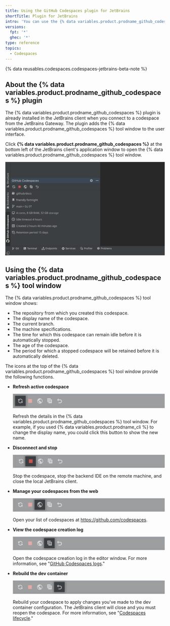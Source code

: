 ```yaml
---
title: Using the GitHub Codespaces plugin for JetBrains
shortTitle: Plugin for JetBrains
intro: 'You can use the {% data variables.product.prodname_github_codespaces %} plugin to find out about your codespace or to stop your codespace when you''ve finished working.'
versions:
  fpt: '*'
  ghec: '*'
type: reference
topics:
  - Codespaces
---
```


{% data reusables.codespaces.codespaces-jetbrains-beta-note %}

## About the {% data variables.product.prodname_github_codespaces %} plugin

The {% data variables.product.prodname_github_codespaces %} plugin is already installed in the JetBrains client when you connect to a codespace from the JetBrains Gateway. The plugin adds the {% data variables.product.prodname_github_codespaces %} tool window to the user interface.

Click **{% data variables.product.prodname_github_codespaces %}** at the bottom left of the JetBrains client's application window to open the {% data variables.product.prodname_github_codespaces %} tool window.

![Screenshot of the {% data variables.product.prodname_github_codespaces %} tool window](/assets/images/help/codespaces/jetbrains-codespaces-tool-window.png)

## Using the {% data variables.product.prodname_github_codespaces %} tool window

The {% data variables.product.prodname_github_codespaces %} tool window shows:
* The repository from which you created this codespace.
* The display name of the codespace.
* The current branch.
* The machine specifications.
* The time for which this codespace can remain idle before it is automatically stopped.
* The age of the codespace.
* The period for which a stopped codespace will be retained before it is automatically deleted.

The icons at the top of the {% data variables.product.prodname_github_codespaces %} tool window provide the following functions.

* **Refresh active codespace**

  ![Screenshot of the refresh button](/assets/images/help/codespaces/jetbrains-plugin-icon-refresh-BAK.png)

  Refresh the details in the {% data variables.product.prodname_github_codespaces %} tool window. For example, if you used {% data variables.product.prodname_cli %} to change the display name, you could click this button to show the new name.

* **Disconnect and stop**

  ![Screenshot of the stop button](/assets/images/help/codespaces/jetbrains-plugin-icon-stop.png)

  Stop the codespace, stop the backend IDE on the remote machine, and close the local JetBrains client.

* **Manage your codespaces from the web**

  ![Screenshot of the list button](/assets/images/help/codespaces/jetbrains-plugin-icon-index.png)

  Open your list of codespaces at https://github.com/codespaces.

* **View the codespace creation log**

  ![Screenshot of the log button](/assets/images/help/codespaces/jetbrains-plugin-icon-log.png)

  Open the codespace creation log in the editor window. For more information, see "[GitHub Codespaces logs](/codespaces/troubleshooting/github-codespaces-logs)."

* **Rebuild the dev container**

  ![Screenshot of the rebuild button](/assets/images/help/codespaces/jetbrains-plugin-icon-rebuild.png)

  Rebuild your codespace to apply changes you've made to the dev container configuration. The JetBrains client will close and you must reopen the codespace. For more information, see "[Codespaces lifecycle](/codespaces/developing-in-codespaces/codespaces-lifecycle#rebuilding-a-codespace)."
